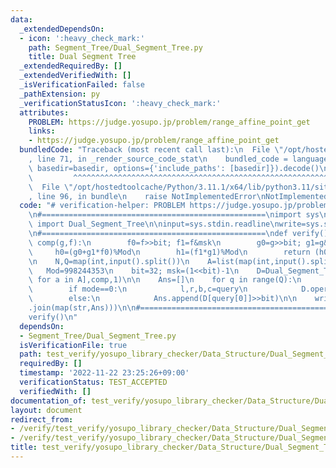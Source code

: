 ```yaml
---
data:
  _extendedDependsOn:
  - icon: ':heavy_check_mark:'
    path: Segment_Tree/Dual_Segment_Tree.py
    title: Dual Segment Tree
  _extendedRequiredBy: []
  _extendedVerifiedWith: []
  _isVerificationFailed: false
  _pathExtension: py
  _verificationStatusIcon: ':heavy_check_mark:'
  attributes:
    PROBLEM: https://judge.yosupo.jp/problem/range_affine_point_get
    links:
    - https://judge.yosupo.jp/problem/range_affine_point_get
  bundledCode: "Traceback (most recent call last):\n  File \"/opt/hostedtoolcache/Python/3.11.1/x64/lib/python3.11/site-packages/onlinejudge_verify/documentation/build.py\"\
    , line 71, in _render_source_code_stat\n    bundled_code = language.bundle(stat.path,\
    \ basedir=basedir, options={'include_paths': [basedir]}).decode()\n          \
    \         ^^^^^^^^^^^^^^^^^^^^^^^^^^^^^^^^^^^^^^^^^^^^^^^^^^^^^^^^^^^^^^^^^^^^^^^^^^^^^^^^^\n\
    \  File \"/opt/hostedtoolcache/Python/3.11.1/x64/lib/python3.11/site-packages/onlinejudge_verify/languages/python.py\"\
    , line 96, in bundle\n    raise NotImplementedError\nNotImplementedError\n"
  code: "# verification-helper: PROBLEM https://judge.yosupo.jp/problem/range_affine_point_get\n\
    \n#==================================================\nimport sys\nfrom  Segment_Tree.Dual_Segment_Tree\
    \ import Dual_Segment_Tree\n\ninput=sys.stdin.readline\nwrite=sys.stdout.write\n\
    \n#==================================================\ndef verify():\n    def\
    \ comp(g,f):\n        f0=f>>bit; f1=f&msk\n        g0=g>>bit; g1=g&msk\n\n   \
    \     h0=(g0+g1*f0)%Mod\n        h1=(f1*g1)%Mod\n        return (h0<<bit)+h1\n\
    \n    N,Q=map(int,input().split())\n    A=list(map(int,input().split()))\n\n \
    \   Mod=998244353\n    bit=32; msk=(1<<bit)-1\n    D=Dual_Segment_Tree([a<<bit\
    \ for a in A],comp,1)\n\n    Ans=[]\n    for q in range(Q):\n        mode,*query=map(int,input().split())\n\
    \        if mode==0:\n            l,r,b,c=query\n            D.operate(l,r,(c<<bit)+b,True,False)\n\
    \        else:\n            Ans.append(D[query[0]]>>bit)\n\n    write(\"\\n\"\
    .join(map(str,Ans)))\n\n#==================================================\n\
    verify()\n"
  dependsOn:
  - Segment_Tree/Dual_Segment_Tree.py
  isVerificationFile: true
  path: test_verify/yosupo_library_checker/Data_Structure/Dual_Segment_Tree.test.py
  requiredBy: []
  timestamp: '2022-11-22 23:25:26+09:00'
  verificationStatus: TEST_ACCEPTED
  verifiedWith: []
documentation_of: test_verify/yosupo_library_checker/Data_Structure/Dual_Segment_Tree.test.py
layout: document
redirect_from:
- /verify/test_verify/yosupo_library_checker/Data_Structure/Dual_Segment_Tree.test.py
- /verify/test_verify/yosupo_library_checker/Data_Structure/Dual_Segment_Tree.test.py.html
title: test_verify/yosupo_library_checker/Data_Structure/Dual_Segment_Tree.test.py
---
```

